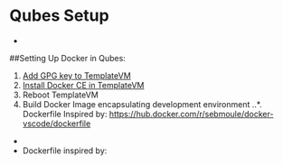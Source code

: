 # Qubes Setup
* 

##Setting Up Docker in Qubes: 
1. [Add GPG key to TemplateVM](https://www.qubes-os.org/doc/multimedia/)
2. [Install Docker CE in TemplateVM](https://docs.docker.com/install/linux/docker-ce/debian/#set-up-the-repository)
3. Reboot TemplateVM
4. Build Docker Image encapsulating development environment
..*. Dockerfile Inspired by: https://hub.docker.com/r/sebmoule/docker-vscode/dockerfile
- 
- Dockerfile inspired by: 

